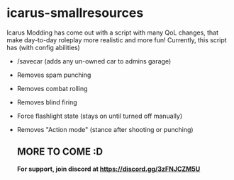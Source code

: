 # icarus-smallresources
Icarus Modding has come out with a script with many QoL changes, that make day-to-day roleplay more realistic and more fun!
Currently, this script has (with config abilities)

- /savecar (adds any un-owned car to admins garage)
- Removes spam punching
- Removes combat rolling
- Removes blind firing
- Force flashlight state (stays on until turned off manually)
- Removes "Action mode" (stance after shooting or punching)

  ## MORE TO COME :D

  __For support, join discord at https://discord.gg/3zFNJCZM5U__
